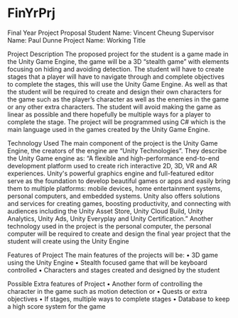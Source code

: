 # FinYrPrj

Final Year Project Proposal
Student Name: Vincent Cheung
Supervisor Name: Paul Dunne
Project Name: Working Title

Project Description
The proposed project for the student is a game made in the Unity Game Engine, the game will be a 3D “stealth game” with elements focusing on hiding and avoiding detection. The student will have to create stages that a player will have to navigate through and complete objectives to complete the stages, this will use the Unity Game Engine. As well as that the student will be required to create and design their own characters for the game such as the player’s character as well as the enemies in the game or any other extra characters. The student will avoid making the game as linear as possible and there hopefully be multiple ways for a player to complete the stage.
The project will be programmed using C# which is the main language used in the games created by the Unity Game Engine. 

Technology Used
The main component of the project is the Unity Game Engine, the creators of the engine are “Unity Technologies”. They describe the Unity Game engine as: 
“A flexible and high-performance end-to-end development platform used to create rich interactive 2D, 3D, VR and AR experiences. Unity's powerful graphics engine and full-featured editor serve as the foundation to develop beautiful games or apps and easily bring them to multiple platforms: mobile devices, home entertainment systems, personal computers, and embedded systems. 
Unity also offers solutions and services for creating games, boosting productivity, and connecting with audiences including the Unity Asset Store, Unity Cloud Build, Unity Analytics, Unity Ads, Unity Everyplay and Unity Certification.”
Another technology used in the project is the personal computer, the personal computer will be required to create and design the final year project that the student will create using the Unity Engine
 
Features of Project
The main features of the projects will be:
•	3D game using the Unity Engine
•	Stealth focused game that will be keyboard controlled
•	Characters and stages created and designed by the student	

Possible Extra features of Project
•	Another form of controlling the character in the game such as motion detection or 
•	Quests or extra objectives
•	If stages, multiple ways to complete stages
•	Database to keep a high score system for the game

